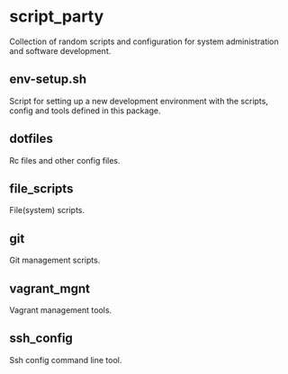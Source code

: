 # script_party
Collection of random scripts and configuration for system administration and software development.

## env-setup.sh
Script for setting up a new development environment with the scripts, config and tools defined in this package.

## dotfiles
Rc files and other config files.

## file_scripts
File(system) scripts.

## git
Git management scripts.

## vagrant_mgnt
Vagrant management tools.

## ssh_config
Ssh config command line tool.
